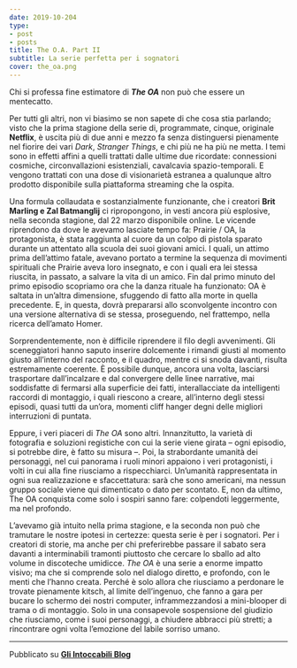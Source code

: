 ```yaml
---
date: 2019-10-204
type:
- post
- posts
title: The O.A. Part II
subtitle: La serie perfetta per i sognatori
cover: the_oa.png
---
```


Chi si professa fine estimatore di ***The OA*** non può che essere un mentecatto.

Per tutti gli altri, non vi biasimo se non sapete di che cosa stia parlando; visto che la prima stagione della serie di, programmate, cinque, originale **Netflix**, è uscita più di due anni e mezzo fa senza distinguersi pienamente nel fiorire dei vari *Dark*, *Stranger Things*, e chi più ne ha più ne metta. I temi sono in effetti affini a quelli trattati dalle ultime due ricordate: connessioni cosmiche, circonvallazioni esistenziali, cavalcavia spazio-temporali. E vengono trattati con una dose di visionarietà estranea a qualunque altro prodotto disponibile sulla piattaforma streaming che la ospita.

Una formula collaudata e sostanzialmente funzionante, che i creatori **Brit Marling e Zal Batmanglij** ci ripropongono, in vesti ancora più esplosive, nella seconda stagione, dal 22 marzo disponibile online. Le vicende riprendono da dove le avevamo lasciate tempo fa: Prairie / OA, la protagonista, è stata raggiunta al cuore da un colpo di pistola sparato durante un attentato alla scuola dei suoi giovani amici. I quali, un attimo prima dell’attimo fatale, avevano portato a termine la sequenza di movimenti spirituali che Prairie aveva loro insegnato, e con i quali era lei stessa riuscita, in passato, a salvare la vita di un amico. Fin dal primo minuto del primo episodio scopriamo ora che la danza rituale ha funzionato: OA è saltata in un’altra dimensione, sfuggendo di fatto alla morte in quella precedente. E, in questa, dovrà prepararsi allo sconvolgente incontro con una versione alternativa di se stessa, proseguendo, nel frattempo, nella ricerca dell’amato Homer.

Sorprendentemente, non è difficile riprendere il filo degli avvenimenti. Gli sceneggiatori hanno saputo inserire dolcemente i rimandi giusti al momento giusto all’interno del racconto, e il quadro, mentre ci si snoda davanti, risulta estremamente coerente. È possibile dunque, ancora una volta, lasciarsi trasportare dall’incalzare e dal convergere delle linee narrative, mai soddisfatte di fermarsi alla superficie dei fatti, interallacciate da intelligenti raccordi di montaggio, i quali riescono a creare, all’interno degli stessi episodi, quasi tutti da un’ora, momenti cliff hanger degni delle migliori interruzioni di puntata.

Eppure, i veri piaceri di *The OA* sono altri. Innanzitutto, la varietà di fotografia e soluzioni registiche con cui la serie viene girata – ogni episodio, si potrebbe dire, è fatto su misura –. Poi, la strabordante umanità dei personaggi, nel cui panorama i ruoli minori appaiono i veri protagonisti, i volti in cui alla fine riusciamo a rispecchiarci. Un’umanità rappresentata in ogni sua realizzazione e sfaccettatura: sarà che sono americani, ma nessun gruppo sociale viene qui dimenticato o dato per scontato. E, non da ultimo, The OA conquista come solo i sospiri sanno fare: colpendoti leggermente, ma nel profondo.

L’avevamo già intuito nella prima stagione, e la seconda non può che tramutare le nostre ipotesi in certezze: questa serie è per i sognatori. Per i creatori di storie, ma anche per chi preferirebbe passare il sabato sera davanti a interminabili tramonti piuttosto che cercare lo sballo ad alto volume in discoteche umidicce. *The OA* è una serie a enorme impatto visivo; ma che si comprende solo nel dialogo diretto, e profondo, con le menti che l’hanno creata. Perché è solo allora che riusciamo a perdonare le trovate pienamente kitsch, al limite dell’ingenuo, che fanno a gara per bucare lo schermo dei nostri computer, inframmezzandosi a mini-blooper di trama o di montaggio. Solo in una consapevole sospensione del giudizio che riusciamo, come i suoi personaggi, a chiudere abbracci più stretti; a rincontrare ogni volta l’emozione del labile sorriso umano.

---
Pubblicato su **[Gli Intoccabili Blog](intoccabiliblog.com)**
